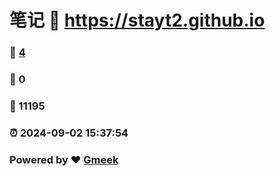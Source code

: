 # 笔记 :link: https://stayt2.github.io 
### :page_facing_up: [4](https://stayt2.github.io/tag.html) 
### :speech_balloon: 0 
### :hibiscus: 11195 
### :alarm_clock: 2024-09-02 15:37:54 
### Powered by :heart: [Gmeek](https://github.com/Meekdai/Gmeek)
